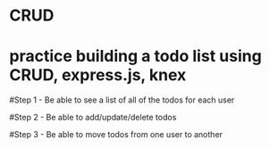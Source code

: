 # CRUD

# practice building a todo list using CRUD, express.js, knex

#Step 1 - Be able to see a list of all of the todos for each user

#Step 2 - Be able to add/update/delete todos

#Step 3 - Be able to move todos from one user to another